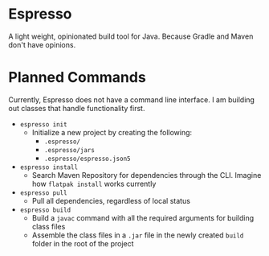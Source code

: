 # Espresso
A light weight, opinionated build tool for Java. Because Gradle and Maven don't have opinions.

# Planned Commands
Currently, Espresso does not have a command line interface. I am building out classes that handle functionality first.
* `espresso init`
  * Initialize a new project by creating the following:
    * `.espresso/`
    * `.espresso/jars`
    * `.espresso/espresso.json5`
* `espresso install`
  * Search Maven Repository for dependencies through the CLI. Imagine how `flatpak install` works currently
* `espresso pull`
  * Pull all dependencies, regardless of local status
* `espresso build`
  * Build a `javac` command with all the required arguments for building class files
  * Assemble the class files in a `.jar` file in the newly created `build` folder in the root of the project
